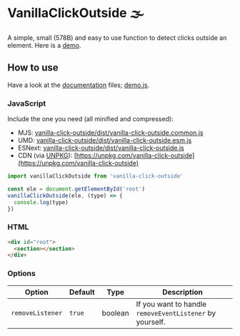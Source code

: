 # VanillaClickOutside 🌫

A simple, small (578B) and easy to use function to detect clicks outside an element. Here is a [demo](https://muuvmuuv.github.io/vanilla-click-outside/).

## How to use

Have a look at the [documentation](./docs) files; [demo.js](./docs/demo.js).

### JavaScript

Include the one you need (all minified and compressed):

- MJS:
  [vanilla-click-outside/dist/vanilla-click-outside.common.js](./dist/vanilla-click-outside.mjs.js)
- UMD:
  [vanilla-click-outside/dist/vanilla-click-outside.esm.js](./dist/vanilla-click-outside.umd.js)
- ESNext:
  [vanilla-click-outside/dist/vanilla-click-outside.js](./dist/vanilla-click-outside.js)
- CDN (via [UNPKG](https://unpkg.com/)):
  [https://unpkg.com/vanilla-click-outside](https://unpkg.com/vanilla-click-outside)

```js
import vanillaClickOutside from 'vanilla-click-outside'

const ele = document.getElementById('root')
vanillaClickOutside(ele, (type) => {
  console.log(type)
})
```

### HTML

```html
<div id="root">
  <section></section>
</div>
```

### Options

| Option           | Default | Type    | Description                                              |
| ---------------- | ------- | ------- | -------------------------------------------------------- |
| `removeListener` | `true`  | boolean | If you want to handle `removeEventListener` by yourself. |
